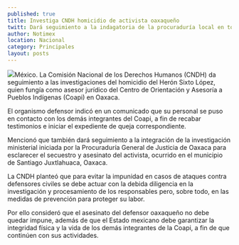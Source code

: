 ```yaml
---
published: true
title: Investiga CNDH homicidio de activista oaxaqueño
twitt: Dará seguimiento a la indagatoria de la procuraduría local en torno al secuestro y asesinato de Hérón Sixto López.
author: Notimex
location: Nacional
category: Principales
layout: posts
---
```


![](http://i.imgur.com/IfqI4xhm.jpg)México. La Comisión Nacional de los Derechos Humanos (CNDH) da seguimiento a las investigaciones del homicidio del Herón Sixto López, quien fungía como asesor jurídico del Centro de Orientación y Asesoría a Pueblos Indígenas (Coapi) en Oaxaca.

El organismo defensor indicó en un comunicado que su personal se puso en contacto con los demás integrantes del Coapi, a fin de recabar testimonios e iniciar el expediente de queja correspondiente.

Mencionó que también dará seguimiento a la integración de la investigación ministerial iniciada por la Procuraduría General de Justicia de Oaxaca para esclarecer el secuestro y asesinato del activista, ocurrido en el municipio de Santiago Juxtlahuaca, Oaxaca.

La CNDH planteó que para evitar la impunidad en casos de ataques contra defensores civiles se debe actuar con la debida diligencia en la investigación y procesamiento de los responsables pero, sobre todo, en las medidas de prevención para proteger su labor.

Por ello consideró que el asesinato del defensor oaxaqueño no debe quedar impune, además de que el Estado mexicano debe garantizar la integridad física y la vida de los demás integrantes de la Coapi, a fin de que continúen con sus actividades.
